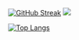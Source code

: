 

<!--
**HarshithBorundia/HarshithBorundia** is a ✨ _special_ ✨ repository because its `README.md` (this file) appears on your GitHub profile.

Here are some ideas to get you started:

- 🔭 I’m currently working on ...
- 🌱 I’m currently learning ...
- 👯 I’m looking to collaborate on ...
- 🤔 I’m looking for help with ...
- 💬 Ask me about ...
- 📫 How to reach me: ...
- 😄 Pronouns: ...
- ⚡ Fun fact: ...
-->
[![GitHub Streak](https://streak-stats.demolab.com/?user=HarshithBorundia)](https://git.io/streak-stats)  ![](https://komarev.com/ghpvc/?username=HarshithBorundia&color=red)

[![Top Langs](https://github-readme-stats-git-masterrstaa-rickstaa.vercel.app/api/top-langs/?username=HarshithBorundia)](https://github.com/HarshithBorundia/github-readme-stats)



